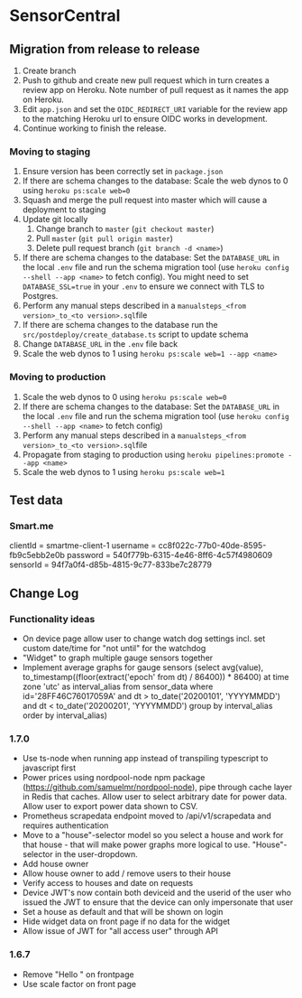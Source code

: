 # SensorCentral #


## Migration from release to release ##
1. Create branch
2. Push to github and create new pull request which in turn creates a review app on Heroku. Note number of pull request as it names the app on Heroku.
3. Edit `app.json` and set the `OIDC_REDIRECT_URI` variable for the review app to the matching Heroku url to ensure OIDC works in development.
4. Continue working to finish the release.

### Moving to staging ###
1. Ensure version has been correctly set in `package.json`
2. If there are schema changes to the database: Scale the web dynos to 0 using `heroku ps:scale web=0`
3. Squash and merge the pull request into master which will cause a deployment to staging
4. Update git locally
    1. Change branch to `master` (`git checkout master`) 
    2. Pull `master` (`git pull origin master`)
    3. Delete pull request branch (`git branch -d <name>`)
5. If there are schema changes to the database: Set the `DATABASE_URL` in the local `.env` file and run the schema migration tool (use `heroku config --shell --app <name>` to fetch config). You might need to set `DATABASE_SSL=true` in your `.env` to ensure we connect with TLS to Postgres.
6. Perform any manual steps described in a `manualsteps_<from version>_to_<to version>.sql`file
7. If there are schema changes to the database run the `src/postdeploy/create_database.ts` script to update schema
8. Change `DATABASE_URL` in the `.env` file back
9. Scale the web dynos to 1 using `heroku ps:scale web=1 --app <name>`

### Moving to production ###
1. Scale the web dynos to 0 using `heroku ps:scale web=0`
2. If there are schema changes to the database: Set the `DATABASE_URL` in the local `.env` file and run the schema migration tool (use `heroku config --shell --app <name>` to fetch config)
3. Perform any manual steps described in a `manualsteps_<from version>_to_<to version>.sql`file
4. Propagate from staging to production using `heroku pipelines:promote --app <name>`
5. Scale the web dynos to 1 using `heroku ps:scale web=1`


## Test data ##

### Smart.me ###
clientId = smartme-client-1
username = cc8f022c-77b0-40de-8595-fb9c5ebb2e0b
password = 540f779b-6315-4e46-8ff6-4c57f4980609
sensorId = 94f7a0f4-d85b-4815-9c77-833be7c28779

## Change Log ##

### Functionality ideas ###
* On device page allow user to change watch dog settings incl. set custom date/time for "not until" for the watchdog
* "Widget" to graph multiple gauge sensors together
* Implement average graphs for gauge sensors (select avg(value), to_timestamp((floor(extract('epoch' from dt) / 86400)) * 86400) at time zone 'utc' as interval_alias from sensor_data where id='28FF46C76017059A' and dt > to_date('20200101', 'YYYYMMDD') and dt < to_date('20200201', 'YYYYMMDD') group by interval_alias order by interval_alias)

### 1.7.0 ###
* Use ts-node when running app instead of transpiling typescript to javascript first
* Power prices using nordpool-node npm package (https://github.com/samuelmr/nordpool-node), pipe through cache layer in Redis that caches. Allow user to select arbitrary date for power data. Allow user to export power data shown to CSV.
* Prometheus scrapedata endpoint moved to /api/v1/scrapedata and requires authentication
* Move to a "house"-selector model so you select a house and work for that house - that will make power graphs more logical to use. "House"-selector in the user-dropdown.
* Add house owner
* Allow house owner to add / remove users to their house
* Verify access to houses and date on requests
* Device JWT's now contain both deviceid and the userid of the user who issued the JWT to ensure that the device can only impersonate that user
* Set a house as default and that will be shown on login
* Hide widget data on front page if no data for the widget
* Allow issue of JWT for "all access user" through API

### 1.6.7 ###
* Remove "Hello <name>" on frontpage
* Use scale factor on front page
